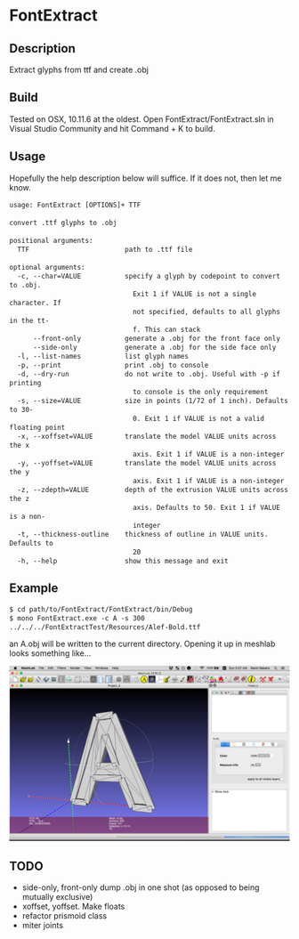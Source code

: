 # FontExtract

## Description

Extract glyphs from ttf and create .obj

## Build

Tested on OSX, 10.11.6 at the oldest. Open FontExtract/FontExtract.sln in Visual Studio Community and hit Command + K to build.

## Usage

Hopefully the help description below will suffice. If it does not, then let me know.

```
usage: FontExtract [OPTIONS]+ TTF

convert .ttf glyphs to .obj

positional arguments:
  TTF                        path to .ttf file

optional arguments:
  -c, --char=VALUE           specify a glyph by codepoint to convert to .obj. 
                               Exit 1 if VALUE is not a single character. If 
                               not specified, defaults to all glyphs in the tt-
                               f. This can stack
      --front-only           generate a .obj for the front face only
      --side-only            generate a .obj for the side face only
  -l, --list-names           list glyph names
  -p, --print                print .obj to console
  -d, --dry-run              do not write to .obj. Useful with -p if printing 
                               to console is the only requirement
  -s, --size=VALUE           size in points (1/72 of 1 inch). Defaults to 30-
                               0. Exit 1 if VALUE is not a valid floating point
  -x, --xoffset=VALUE        translate the model VALUE units across the x 
                               axis. Exit 1 if VALUE is a non-integer
  -y, --yoffset=VALUE        translate the model VALUE units across the y 
                               axis. Exit 1 if VALUE is a non-integer
  -z, --zdepth=VALUE         depth of the extrusion VALUE units across the z 
                               axis. Defaults to 50. Exit 1 if VALUE is a non-
                               integer
  -t, --thickness-outline    thickness of outline in VALUE units. Defaults to 
                               20
  -h, --help                 show this message and exit
```

## Example

```
$ cd path/to/FontExtract/FontExtract/bin/Debug
$ mono FontExtract.exe -c A -s 300 ../../../FontExtractTest/Resources/Alef-Bold.ttf
```

an A.obj will be written to the current directory. Opening it up in meshlab looks something like...

![A.obj](FontExtract/images/AMeshLab.png "A.obj")

## TODO

- side-only, front-only dump .obj in one shot (as opposed to being mutually exclusive)
- xoffset, yoffset. Make floats
- refactor prismoid class
- miter joints

